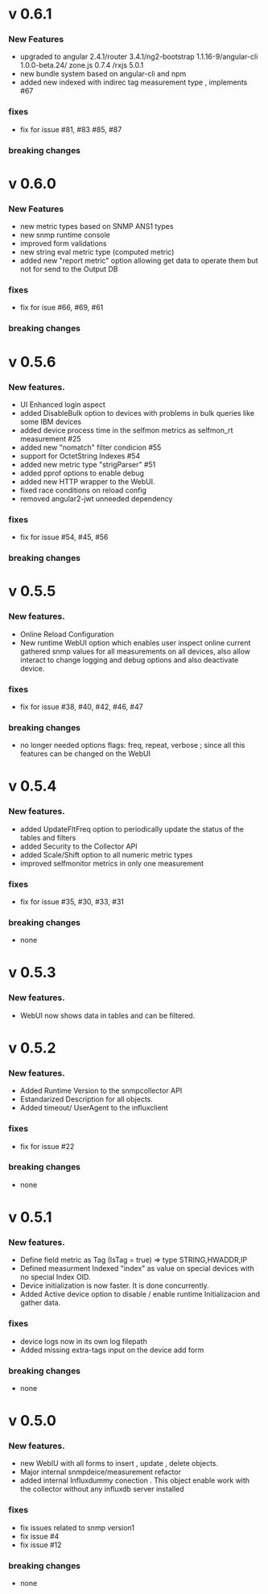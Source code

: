 # v 0.6.1
### New Features
* upgraded to angular 2.4.1/router 3.4.1/ng2-bootstrap 1.1.16-9/angular-cli 1.0.0-beta.24/ zone.js 0.7.4 /rxjs 5.0.1
* new bundle system based on angular-cli and npm
* added new indexed with indirec tag measurement type , implements #67


### fixes
* fix for issue #81, #83 #85, #87

### breaking changes


# v 0.6.0
### New Features
* new metric types based on SNMP ANS1 types
* new snmp runtime console
* improved form validations
* new string eval metric type (computed metric)
* added new "report metric" option allowing get data to operate them but not for send to the Output DB

### fixes
* fix for isue #66, #69, #61

### breaking changes

# v 0.5.6
### New features.
* UI Enhanced login aspect
* added DisableBulk option to devices with problems in bulk queries like some IBM devices
* added device process time in the selfmon metrics as selfmon_rt measurement #25
* added new "nomatch" filter condicion #55
* support for OctetString Indexes #54
* added new metric type "strigParser" #51
* added pprof options to enable debug
* added new HTTP wrapper to the WebUI.
* fixed race conditions on reload config
* removed angular2-jwt unneeded dependency

### fixes
* fix for issue #54, #45, #56

### breaking changes


# v 0.5.5
### New features.
* Online Reload Configuration
* New runtime WebUI option which enables user inspect online current gathered snmp values for all measurements on all devices, also allow interact to change logging and debug options and also deactivate device.

### fixes
* fix for issue #38, #40, #42, #46, #47

### breaking changes
* no longer needed options flags: freq, repeat, verbose ; since all this features can be changed on the WebUI

# v 0.5.4
### New features.
* added UpdateFltFreq option to periodically update the status of the tables and filters
* added Security to the Collector API
* added Scale/Shift option to all numeric metric types
* improved selfmonitor metrics in only one measurement

### fixes
* fix for issue #35, #30, #33, #31

### breaking changes
* none

# v 0.5.3
### New features.
* WebUI now shows data in tables and can be filtered.


# v 0.5.2
### New features.
* Added Runtime Version to the snmpcollector API
* Estandarized Description for all objects.
* Added timeout/ UserAgent to the influxclient

### fixes
* fix for issue #22

### breaking changes
* none


# v 0.5.1
### New features.
* Define field metric as Tag (IsTag = true) => type STRING,HWADDR,IP
* Defined measurment Indexed  "index" as value on special devices with no special Index OID.
* Device initialization  is now faster. It is done  concurrently.
* Added Active device option to disable / enable runtime Initializacion and gather data.


### fixes
* device logs now in its own log filepath
* Added missing extra-tags input on the device add form

### breaking changes
* none

# v 0.5.0
### New features.
* new WebIU with all forms to insert , update , delete objects.
* Major internal snmpdeice/measurement refactor
* added internal Influxdummy conection . This object enable work with the collector without any influxdb server installed

### fixes
* fix issues related to snmp version1
* fix issue #4
* fix issue #12

### breaking changes

* none
